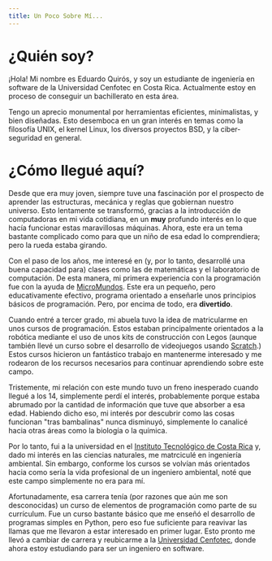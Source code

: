```yaml
---
title: Un Poco Sobre Mí...
---
```


# ¿Quién soy?
¡Hola! Mi nombre es Eduardo Quirós, y soy un estudiante de ingeniería en software de la Universidad Cenfotec en Costa Rica. Actualmente estoy en proceso de conseguir un bachillerato en esta área.

Tengo un aprecio monumental por herramientas eficientes, minimalistas, y bien diseñadas. Esto desemboca en un gran interés en temas como la filosofía UNIX, el kernel Linux, los diversos proyectos BSD, y la ciber-seguridad en general.

# ¿Cómo llegué aquí?
Desde que era muy joven, siempre tuve una fascinación por el prospecto de aprender las estructuras, mecánica y reglas que gobiernan nuestro universo. Esto lentamente se transformó, gracias a la introducción de computadoras en mi vida cotidiana, en un **muy** profundo interés en lo que hacía funcionar estas maravillosas máquinas. Ahora, este era un tema bastante complicado como para que un niño de esa edad lo comprendiera; pero la rueda estaba girando.

Con el paso de los años, me interesé en (y, por lo tanto, desarrollé una buena capacidad para) clases como las de matemáticas y el laboratorio de computación. De esta manera, mi primera experiencia con la programación fue con la ayuda de [MicroMundos](https://es.wikipedia.org/wiki/Micromundo). Este era un pequeño, pero educativamente efectivo, programa orientado a enseñarle unos principios básicos de programación. Pero, por encima de todo, era **divertido**.

Cuando entré a tercer grado, mi abuela tuvo la idea de matricularme en unos cursos de programación. Estos estaban principalmente orientados a la robótica mediante el uso de unos kits de construcción con Legos (aunque también llevé un curso sobre el desarrollo de videojuegos usando [Scratch](https://es.wikipedia.org/wiki/Scratch_(lenguaje_de_programaci%C3%B3n)).) Estos cursos hicieron un fantástico trabajo en mantenerme interesado y me rodearon de los recursos necesarios para continuar aprendiendo sobre este campo.

Tristemente, mi relación con este mundo tuvo un freno inesperado cuando llegué a los 14, simplemente perdí el interés, probablemente porque estaba abrumado por la cantidad de información que tuve que absorber a esa edad. Habiendo dicho eso, mi interés por descubrir como las cosas funcionan "tras bambalinas" nunca disminuyó, simplemente lo canalicé hacia otras áreas como la biología o la química.

Por lo tanto, fui a la universidad en el [Instituto Tecnológico de Costa Rica](https://www.tec.ac.cr/) y, dado mi interés en las ciencias naturales, me matrciculé en ingeniería ambiental. Sin embargo, conforme los cursos se volvían más orientados hacia como sería la vida profesional de un ingeniero ambiental, noté que este campo simplemente no era para mí.

Afortunadamente, esa carrera tenía (por razones que aún me son desconocidas) un curso de elementos de programación como parte de su currículum. Fue un curso bastante básico que me enseñó el desarrollo de programas simples en Python, pero eso fue suficiente para reavivar las llamas que me llevaron a estar interesado en primer lugar. Esto pronto me llevó a cambiar de carrera y reubicarme a la [Universidad Cenfotec](https://www.ucenfotec.ac.cr/), donde ahora estoy estudiando para ser un ingeniero en software.
